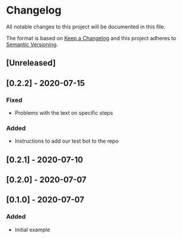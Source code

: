 # Changelog

All notable changes to this project will be documented in this file.

The format is based on [Keep a Changelog](http://keepachangelog.com/en/1.0.0/)
and this project adheres to [Semantic Versioning](http://semver.org/spec/v2.0.0.html).

## [Unreleased]

## [0.2.2] - 2020-07-15
### Fixed
- Problems with the text on specific steps
### Added
- Instructions to add our test bot to the repo

## [0.2.1] - 2020-07-10

## [0.2.0] - 2020-07-07

## [0.1.0] - 2020-07-07
### Added
- Initial example
